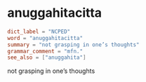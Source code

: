 # anuggahitacitta

``` toml
dict_label = "NCPED"
word = "anuggahitacitta"
summary = "not grasping in one’s thoughts"
grammar_comment = "mfn."
see_also = ["anuggahita"]
```

not grasping in one’s thoughts

